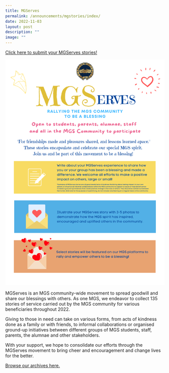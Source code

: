 ```yaml
---
title: MGServes
permalink: /announcements/mgstories/index/
date: 2022-11-03
layout: post
description: ""
image: ""
---
```


[Click here to submit your MGServes stories!](https://docs.google.com/forms/d/e/1FAIpQLSevIqVNlJtuTAndmRUfuBkPBxgJvnf0eCDcp_XR9yUwUe2soQ/viewform)  

![](/images/Others/mgserves.png)

MGServes is an MGS community-wide movement to spread goodwill and share our blessings with others. As one MGS, we endeavor to collect 135 stories of service carried out by the MGS community for various beneficiaries throughout 2022. 

Giving to those in need can take on various forms, from acts of kindness done as a family or with friends, to informal collaborations or organised ground-up initiatives between different groups of MGS students, staff, parents, the alumnae and other stakeholders. 

With your support, we hope to consolidate our efforts through the MGServes movement to bring cheer and encouragement and change lives for the better.

[Browse our archives here.](https://staging.dt6ildc2mnegy.amplifyapp.com/news-n-events/mgserves/2021/)